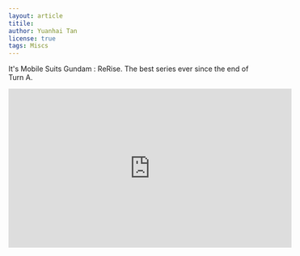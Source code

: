 ```yaml
---
layout: article
titile: 
author: Yuanhai Tan
license: true
tags: Miscs
---
```

It's Mobile Suits Gundam : ReRise. The best series ever since the end of Turn A. 

<iframe width="560" height="315" src="https://www.youtube.com/embed/X0bqZfMeII0" frameborder="0" allow="accelerometer; autoplay; encrypted-media; gyroscope; picture-in-picture" allowfullscreen></iframe>